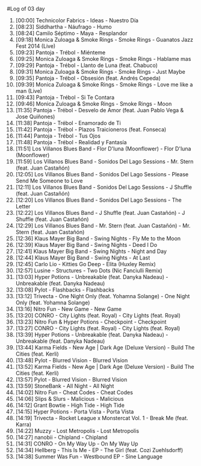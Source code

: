 #Log of 03 day

1. [00:00] Technicolor Fabrics - Ideas - Nuestro Día
1. [08:23] Siddhartha - Náufrago - Humo
1. [08:24] Camilo Séptimo - Maya - Resplandor
1. [09:18] Monica Zuloaga & Smoke Rings - Smoke Rings - Guanatos Jazz Fest 2014 (Live)
1. [09:23] Pantoja - Trébol - Miénteme
1. [09:25] Monica Zuloaga & Smoke Rings - Smoke Rings - Hablame mas
1. [09:29] Pantoja - Trébol - Llanto de Luna (feat. Chabuco)
1. [09:31] Monica Zuloaga & Smoke Rings - Smoke Rings - Just Maybe
1. [09:35] Pantoja - Trébol - Obsesión (feat. Andrés Cepeda)
1. [09:39] Monica Zuloaga & Smoke Rings - Smoke Rings - Love me like a man (Live)
1. [09:43] Pantoja - Trébol - Si Te Contara
1. [09:46] Monica Zuloaga & Smoke Rings - Smoke Rings - Moon
1. [11:35] Pantoja - Trébol - Desvelo de Amor (feat. Juan Pablo Vega & Jose Quiñones)
1. [11:38] Pantoja - Trébol - Enamorado de Ti
1. [11:42] Pantoja - Trébol - Plazos Traicioneros (feat. Fonseca)
1. [11:44] Pantoja - Trébol - Tus Ojos
1. [11:48] Pantoja - Trébol - Realidad y Fantasía
1. [11:51] Los Villanos Blues Band - Flor D'luna (Moonflower) - Flor D'luna (Moonflower)
1. [11:59] Los Villanos Blues Band - Sonidos Del Lago Sessions - Mr. Stern (feat. Juan Castañón)
1. [12:05] Los Villanos Blues Band - Sonidos Del Lago Sessions - Please Send Me Someone to Love
1. [12:11] Los Villanos Blues Band - Sonidos Del Lago Sessions - J Shuffle (feat. Juan Castañón)
1. [12:20] Los Villanos Blues Band - Sonidos Del Lago Sessions - The Letter
1. [12:22] Los Villanos Blues Band - J Shuffle (feat. Juan Castañón) - J Shuffle (feat. Juan Castañón)
1. [12:29] Los Villanos Blues Band - Mr. Stern (feat. Juan Castañón) - Mr. Stern (feat. Juan Castañón)
1. [12:36] Klaus Mayer Big Band - Swing Nights - Fly Me to the Moon
1. [12:39] Klaus Mayer Big Band - Swing Nights - Deed I Do
1. [12:41] Klaus Mayer Big Band - Swing Nights - Night and Day
1. [12:44] Klaus Mayer Big Band - Swing Nights - At Last
1. [12:45] Carlo Lio - Kitties Go Deep - Elita (Huxley Remix)
1. [12:57] Lusine - Structures - Two Dots (Nic Fanciulli Remix)
1. [13:03] Hyper Potions - Unbreakable (feat. Danyka Nadeau) - Unbreakable (feat. Danyka Nadeau)
1. [13:08] Pylot - Flashbacks - Flashbacks
1. [13:12] Trivecta - One Night Only (feat. Yohamna Solange) - One Night Only (feat. Yohamna Solange)
1. [13:16] Nitro Fun - New Game - New Game
1. [13:20] CONRO - City Lights (feat. Royal) - City Lights (feat. Royal)
1. [13:23] Nitro Fun & Hyper Potions - Checkpoint - Checkpoint
1. [13:27] CONRO - City Lights (feat. Royal) - City Lights (feat. Royal)
1. [13:39] Hyper Potions - Unbreakable (feat. Danyka Nadeau) - Unbreakable (feat. Danyka Nadeau)
1. [13:44] Karma Fields - New Age | Dark Age (Deluxe Version) - Build The Cities (feat. Kerli)
1. [13:48] Pylot - Blurred Vision - Blurred Vision
1. [13:52] Karma Fields - New Age | Dark Age (Deluxe Version) - Build The Cities (feat. Kerli)
1. [13:57] Pylot - Blurred Vision - Blurred Vision
1. [13:59] StoneBank - All Night - All Night
1. [14:02] Nitro Fun - Cheat Codes - Cheat Codes
1. [14:06] Slips & Slurs - Malicious - Malicious
1. [14:12] Grant Bowtie - High Tide - High Tide
1. [14:15] Hyper Potions - Porta Vista - Porta Vista
1. [14:19] Trivecta - Rocket League x Monstercat Vol. 1 - Break Me (feat. Karra)
1. [14:22] Muzzy - Lost Metropolis - Lost Metropolis
1. [14:27] nanobii - Chipland - Chipland
1. [14:31] CONRO - On My Way Up - On My Way Up
1. [14:34] Hellberg - This Is Me - EP - The Girl (feat. Cozi Zuehlsdorff)
1. [14:38] Summer Was Fun - Westbound EP - Sine Language

